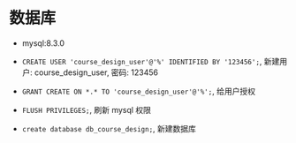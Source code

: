 # 数据库
- mysql:8.3.0
- `CREATE USER 'course_design_user'@'%' IDENTIFIED BY '123456';`, 新建用户: course_design_user, 密码: 123456
- `GRANT CREATE ON *.* TO 'course_design_user'@'%';`, 给用户授权
- `FLUSH PRIVILEGES;`, 刷新 mysql 权限

- `create database db_course_design;`, 新建数据库
